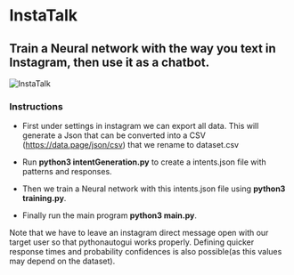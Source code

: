 # InstaTalk

## Train a Neural network with the way you text in Instagram, then use it as a chatbot.

![InstaTalk](https://github.com/mquinaz/InstaTalk/blob/main/images/instagramPhoto.png)

### Instructions

- First under settings in instagram we can export all data. This will generate a Json that can be converted into a CSV (https://data.page/json/csv) that we rename to dataset.csv

- Run **python3 intentGeneration.py** to create a intents.json file with patterns and responses. 

- Then we train a Neural network with this intents.json file using **python3 training.py**.

- Finally run the main program **python3 main.py**.

Note that we have to leave an instagram direct message open with our target user so that pythonautogui works properly. Defining quicker response times and probability confidences is also possible(as this values may depend on the dataset).
